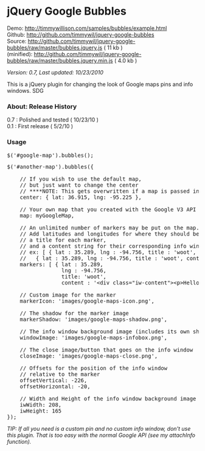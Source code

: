 <h1>jQuery Google Bubbles</h1>

Demo: <a href="http://timmywillison.com/samples/bubbles/example.html">http://timmywillison.com/samples/bubbles/example.html</a><br/>
Github: <a href="http://github.com/timmywil/jquery-google-bubbles">http://github.com/timmywil/jquery-google-bubbles</a><br/>
Source: <a href="http://github.com/timmywil/jquery-google-bubbles/raw/master/jquery.bubbles.js">http://github.com/timmywil/jquery-google-bubbles/raw/master/bubbles.jquery.js</a> ( 11 kb )<br/>
(minified): <a href="http://github.com/timmywil/jquery-google-bubbles/raw/master/jquery.bubbles.min.js">http://github.com/timmywil/jquery-google-bubbles/raw/master/bubbles.jquery.min.js</a> ( 4.0 kb )<br/>

*Version: 0.7, Last updated: 10/23/2010*

This is a jQuery plugin for changing the look of
Google maps pins and info windows.
SDG

<h3>About: Release History</h3>

0.7 : Polished and tested ( 10/23/10 )<br/>
0.1 : First release ( 5/2/10 )

<h3>Usage</h3>

<pre>
$('#google-map').bubbles();
</pre>

<pre>
$('#another-map').bubbles({
  
    // If you wish to use the default map, 
    // but just want to change the center
    // ****NOTE: This gets overwritten if a map is passed in (see next).
    center: { lat: 36.915, lng: -95.225 },
  
    // Your own map that you created with the Google V3 API
    map: myGoogleMap,
  
    // An unlimited number of markers may be put on the map.
    // Add latitudes and longitudes for where they should be placed,
    // a title for each marker,
    // and a content string for their corresponding info window.
    // ex: [ { lat : 35.289, lng : -94.756, title : 'woot', content : '&lt;div class=&quot;iw-content&quot;&gt;&lt;p&gt;Hello World!!&lt;/p&gt;&lt;/div&gt;' }, 
    //   { lat : 35.289, lng : -94.756, title : 'woot', content : '&lt;div class=&quot;iw-content&quot;&gt;&lt;p&gt;Hello World!!&lt;/p&gt;&lt;/div&gt;' } ]
    markers: [ { lat : 35.289, 
                 lng : -94.756, 
                 title: 'woot', 
                 content : '&lt;div class=&quot;iw-content&quot;&gt;&lt;p&gt;Hello World!!&lt;/p&gt;&lt;/div&gt;' } ],
  
    // Custom image for the marker
    markerIcon: 'images/google-maps-icon.png',
  
    // The shadow for the marker image
    markerShadow: 'images/google-maps-shadow.png',
              
    // The info window background image (includes its own shadow if one is needed)
    windowImage: 'images/google-maps-infobox.png',
  
    // The close image/button that goes on the info window
    closeImage: 'images/google-maps-close.png',
  
    // Offsets for the position of the info window
    // relative to the marker
    offsetVertical: -226,
    offsetHorizontal: -20,
  
    // Width and Height of the info window background image
    iwWidth: 208,
    iwHeight: 165
});
</pre>

*TIP: If all you need is a custom pin and no custom info window,
 don't use this plugin.  That is too easy with the normal
 Google API (see my attachInfo function).*
